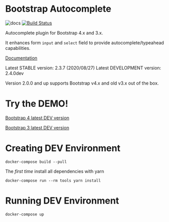 Bootstrap Autocomplete
======================

![docs](https://readthedocs.org/projects/bootstrap-autocomplete/badge/?version=latest "Latest Docs")
[![Build Status](https://api.cirrus-ci.com/github/xcash/bootstrap-autocomplete.svg)](https://cirrus-ci.com/github/xcash/bootstrap-autocomplete)

Autocomplete plugin for Bootstrap 4.x and 3.x.

It enhances form `input` and `select` field to provide autocomplete/typeahead capabilities.

[Documentation](http://bootstrap-autocomplete.rtfd.io/)

Latest STABLE version: 2.3.7 (2020/08/27)
Latest DEVELOPMENT version: 2.4.0dev

Version 2.0.0 and up supports Bootstrap v4.x and old v3.x out of the box.

Try the DEMO!
=============

[Bootstrap 4 latest DEV version](https://raw.githack.com/xcash/bootstrap-autocomplete/master/dist/latest/index.html)

[Bootstrap 3 latest DEV version](https://raw.githack.com/xcash/bootstrap-autocomplete/master/dist/latest/indexV3.html)


Creating DEV Environment
========================

    docker-compose build --pull

The *first time* install all dependencies with yarn

    docker-compose run --rm tools yarn install

Running DEV Environment
=======================

    docker-compose up
